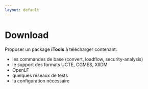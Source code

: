 ```yaml
---
layout: default
---
```


# Download

Proposer un package **iTools** à télécharger contenant:
- les commandes de base (convert, loadflow, security-analysis)
- le support des formats UCTE, CGMES, XIIDM
- OpenLF
- quelques réseaux de tests
- la configuration nécessaire
